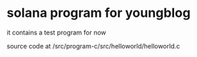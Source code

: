 # solana program for youngblog

it contains a test program for now

source code at /src/program-c/src/helloworld/helloworld.c

